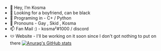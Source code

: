 - 👋 Hey, I’m Kosma 
- 👀 Looking for a boyfriend, can be black
- 🌱 Programing in - C+ / Python
- 💞️ Pronouns - Gay , Skid , Kosma
- 📫 Fan Mail :) - kosma²#1000 / discord 
- 🩲 Website - I'll be working on it soon since I don't got nothing to put on there
[![Anurag's GitHub stats](https://github-readme-stats.vercel.app/api?username=Kosma200)](https://github.com/anuraghazra/github-readme-stats)
